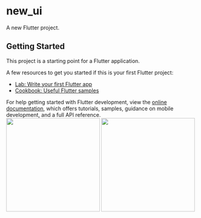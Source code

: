 # new_ui

A new Flutter project.

## Getting Started

This project is a starting point for a Flutter application.

A few resources to get you started if this is your first Flutter project:

- [Lab: Write your first Flutter app](https://docs.flutter.dev/get-started/codelab)
- [Cookbook: Useful Flutter samples](https://docs.flutter.dev/cookbook)

For help getting started with Flutter development, view the
[online documentation](https://docs.flutter.dev/), which offers tutorials,
samples, guidance on mobile development, and a full API reference.
<img src="blob:https://web.whatsapp.com/5200bd59-1ee2-4435-ad79-d1f64e925e59" width="250px">
<img src="blob:https://web.whatsapp.com/5200bd59-1ee2-4435-ad79-d1f64e925e59" width="250px">
